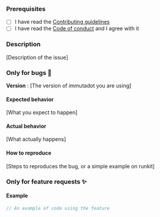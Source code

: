 ### Prerequisites
 - [ ] I have read the [Contributing guidelines](https://github.com/Zenika/immutadot/blob/master/.github/CONTRIBUTING.md)
 - [ ] I have read the [Code of conduct](https://github.com/Zenika/immutadot/blob/master/.github/CODE_OF_CONDUCT.md) and I agree with it

### Description
[Description of the issue]

### Only for bugs :bug:
**Version** : [The version of immutadot you are using]

#### Expected behavior
[What you expect to happen]

#### Actual behavior
[What actually happens]

#### How to reproduce
[Steps to reproduces the bug, or a simple example on runkit]

### Only for feature requests :sparkles:

#### Example
```js
// An example of code using the feature
```
